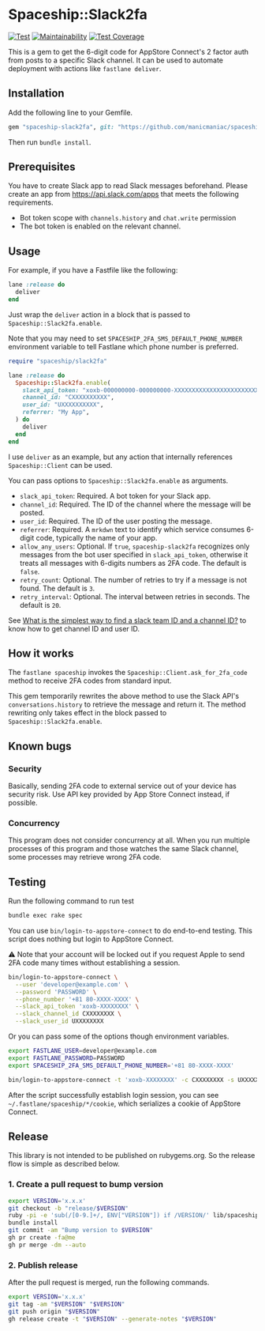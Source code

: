 # Spaceship::Slack2fa

[![Test](https://github.com/manicmaniac/spaceship-slack2fa/actions/workflows/test.yml/badge.svg)](https://github.com/manicmaniac/spaceship-slack2fa/actions/workflows/test.yml)
[![Maintainability](https://api.codeclimate.com/v1/badges/09d0f24cd63c448829ed/maintainability)](https://codeclimate.com/github/manicmaniac/spaceship-slack2fa/maintainability)
[![Test Coverage](https://api.codeclimate.com/v1/badges/09d0f24cd63c448829ed/test_coverage)](https://codeclimate.com/github/manicmaniac/spaceship-slack2fa/test_coverage)

This is a gem to get the 6-digit code for AppStore Connect's 2 factor auth from posts to a specific Slack channel.
It can be used to automate deployment with actions like `fastlane deliver`.

## Installation

Add the following line to your Gemfile.

```ruby
gem "spaceship-slack2fa", git: "https://github.com/manicmaniac/spaceship-slack2fa.git"
```

Then run `bundle install`.


## Prerequisites

You have to create Slack app to read Slack messages beforehand.
Please create an app from https://api.slack.com/apps that meets the following requirements.

- Bot token scope with `channels.history` and `chat.write` permission
- The bot token is enabled on the relevant channel.

## Usage

For example, if you have a Fastfile like the following:

```ruby
lane :release do
  deliver
end
```

Just wrap the `deliver` action in a block that is passed to `Spaceship::Slack2fa.enable`.

Note that you may need to set `SPACESHIP_2FA_SMS_DEFAULT_PHONE_NUMBER` environment variable to tell Fastlane which phone number is preferred.

```ruby
require "spaceship/slack2fa"

lane :release do
  Spaceship::Slack2fa.enable(
    slack_api_token: "xoxb-000000000-000000000-XXXXXXXXXXXXXXXXXXXXXXXX",
    channel_id: "CXXXXXXXXXX",
    user_id: "UXXXXXXXXXX",
    referrer: "My App",
  ) do
    deliver
  end
end
```

I use `deliver` as an example, but any action that internally references `Spaceship::Client` can be used.

You can pass options to `Spaceship::Slack2fa.enable` as arguments.

- `slack_api_token`: Required. A bot token for your Slack app.
- `channel_id`: Required. The ID of the channel where the message will be posted.
- `user_id`: Required. The ID of the user posting the message.
- `referrer`: Required. A `mrkdwn` text to identify which service consumes 6-digit code, typically the name of your app.
- `allow_any_users`: Optional. If `true`, `spaceship-slack2fa` recognizes only messages from the bot user specified in `slack_api_token`, otherwise it treats all messages with 6-digits numbers as 2FA code. The default is `false`.
- `retry_count`: Optional. The number of retries to try if a message is not found. The default is `3`.
- `retry_interval`: Optional. The interval between retries in seconds. The default is `20`.

See [What is the simplest way to find a slack team ID and a channel ID?](https://stackoverflow.com/a/44883343/6918498) to know how to get channel ID and user ID.
## How it works

The `fastlane spaceship` invokes the `Spaceship::Client.ask_for_2fa_code` method to receive 2FA codes from standard input.

This gem temporarily rewrites the above method to use the Slack API's `conversations.history` to retrieve the message and return it.
The method rewriting only takes effect in the block passed to `Spaceship::Slack2fa.enable`.

## Known bugs

### Security

Basically, sending 2FA code to external service out of your device has security risk.
Use API key provided by App Store Connect instead, if possible.

### Concurrency

This program does not consider concurrency at all.
When you run multiple processes of this program and those watches the same Slack channel, some processes may retrieve wrong 2FA code.

## Testing

Run the following command to run test

```sh
bundle exec rake spec
```

You can use `bin/login-to-appstore-connect` to do end-to-end testing.
This script does nothing but login to AppStore Connect.

:warning: Note that your account will be locked out if you request Apple to send 2FA code many times without establishing a session.

```sh
bin/login-to-appstore-connect \
  --user 'developer@example.com' \
  --password 'PASSWORD' \
  --phone_number '+81 80-XXXX-XXXX' \
  --slack_api_token 'xoxb-XXXXXXXX' \
  --slack_channel_id CXXXXXXXX \
  --slack_user_id UXXXXXXXX
```

Or you can pass some of the options though environment variables.

```sh
export FASTLANE_USER=developer@example.com
export FASTLANE_PASSWORD=PASSWORD
export SPACESHIP_2FA_SMS_DEFAULT_PHONE_NUMBER='+81 80-XXXX-XXXX'

bin/login-to-appstore-connect -t 'xoxb-XXXXXXXX' -c CXXXXXXXX -s UXXXXXXXX
```

After the script successfully establish login session, you can see `~/.fastlane/spaceship/*/cookie`, which serializes a cookie of AppStore Connect.

## Release

This library is not intended to be published on rubygems.org.
So the release flow is simple as described below.

### 1. Create a pull request to bump version

```sh
export VERSION='x.x.x'
git checkout -b "release/$VERSION"
ruby -pi -e 'sub(/[0-9.]+/, ENV["VERSION"]) if /VERSION/' lib/spaceship/slack2fa/version.rb
bundle install
git commit -am "Bump version to $VERSION"
gh pr create -fa@me
gh pr merge -dm --auto
```

### 2. Publish release

After the pull request is merged, run the following commands.

```sh
export VERSION='x.x.x'
git tag -am "$VERSION" "$VERSION"
git push origin "$VERSION"
gh release create -t "$VERSION" --generate-notes "$VERSION"
```
